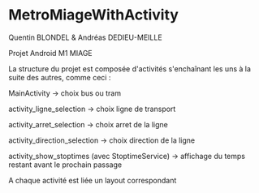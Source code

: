 # MetroMiageWithActivity
Quentin BLONDEL & Andréas DEDIEU-MEILLE


Projet Android M1 MIAGE

La structure du projet est composée d'activités s'enchaînant les uns à la suite des autres, comme ceci :

MainActivity -> choix bus ou tram

activity_ligne_selection -> choix ligne de transport

activity_arret_selection -> choix arret de la ligne

activity_direction_selection -> choix direction de la ligne

activity_show_stoptimes (avec StoptimeService) -> affichage du temps restant avant le prochain passage
        
A chaque activité est liée un layout correspondant

